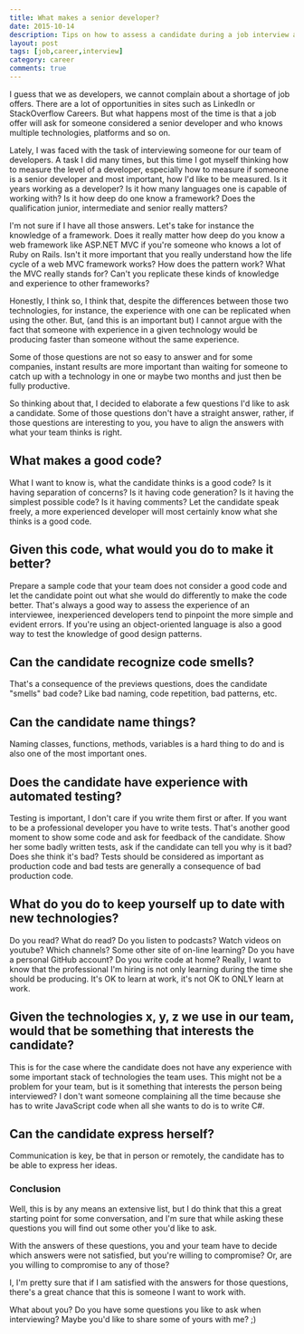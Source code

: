 ```yaml
---
title: What makes a senior developer?
date: 2015-10-14
description: Tips on how to assess a candidate during a job interview as a developer.
layout: post
tags: [job,career,interview]
category: career
comments: true
---
```

I guess that we as developers, we cannot complain about a shortage of job offers. There are a lot of opportunities in sites such as LinkedIn or StackOverflow Careers. But what happens most of the time is that a job offer will ask for someone considered a senior developer and who knows multiple technologies, platforms and so on.

Lately, I was faced with the task of interviewing someone for our team of developers. A task I did many times, but this time I got myself thinking how to measure the level of a developer, especially how to measure if someone is a senior developer and most important, how I'd like to be measured. Is it years working  as a developer? Is it how many languages one is capable of working with? Is it how deep do one know a framework? Does the qualification junior, intermediate and senior really matters? 

I'm not sure if I have all those answers. Let's take for instance the knowledge of a framework. Does it really matter how deep do you know a web framework like ASP.NET MVC if you're someone who knows a lot of  Ruby on Rails. Isn't it more important that you really understand how the life cycle of a web MVC framework works? How does the pattern work? What the MVC really stands for? Can't you replicate these kinds of knowledge and experience to other frameworks?

Honestly, I think so, I think that, despite the differences between those two technologies, for instance, the experience with one can be replicated when using the other. But, (and this is an important but) I cannot argue with the fact that someone with experience in a given technology would be producing faster than someone without the same experience.

Some of those questions are not so easy to answer and for some companies, instant results are more important than waiting for someone to catch up with a technology in one or maybe two months and just then be fully productive.

So thinking about that, I decided to elaborate a few questions I'd like to ask a candidate. Some of those questions don't have a straight answer, rather, if those questions are interesting to you, you have to align the answers with what your team thinks is right.

<script async src="//pagead2.googlesyndication.com/pagead/js/adsbygoogle.js"></script>
<!-- Responsive content -->
<ins class="adsbygoogle"
     style="display:block"
     data-ad-client="ca-pub-1865353648221711"
     data-ad-slot="8499334570"
     data-ad-format="auto"></ins>
<script>
(adsbygoogle = window.adsbygoogle || []).push({});
</script>

## What makes a good code?
What I want to know is, what the candidate thinks is a good code? Is it having separation of concerns? Is it having code generation? Is it having the simplest possible code? Is it having comments? Let the candidate speak freely, a more experienced developer will most certainly know what she thinks is a good code.

## Given this code, what would you do to make it better?
Prepare a sample code that your team does not consider a good code and let the candidate point out what she would do differently to make the code better. That's always a good way to assess the experience of an interviewee, inexperienced developers tend to pinpoint the more simple and evident errors. If you're using an object-oriented language is also a good way to test the knowledge of good design patterns.

## Can the candidate recognize code smells? 
That's a consequence of the previews questions, does the candidate "smells" bad code? Like bad naming, code repetition, bad patterns, etc.

## Can the candidate name things? 
Naming classes, functions, methods, variables is a hard thing to do and is also one of the most important ones.

## Does the candidate have experience with automated testing?
Testing is important, I don't care if you write them first or after. If you want to be a professional developer you have to write tests. 
That's another good moment to show some code and ask for feedback of the candidate. Show her some badly written tests, ask if the candidate can tell you why is it bad? Does she think it's bad? Tests should be considered as important as production code and bad tests are generally a consequence of bad production code.

## What do you do to keep yourself up to date with new technologies?
Do you read? What do read? Do you listen to podcasts? Watch videos on youtube? Which channels? Some other site of on-line learning? Do you have a personal GitHub account? Do you write code at home? 
Really, I want to know that the professional I'm hiring is not only learning during the time she should be producing. It's OK to learn at work, it's not OK to ONLY learn at work.

## Given the technologies x, y, z we use in our team, would that be something that interests the candidate?
This is for the case where the candidate does not have any experience with some important stack of technologies the team uses. This might not be a problem for your team, but is it something that interests the person being interviewed? I don't want someone complaining all the time because she has to write JavaScript code when all she wants to do is to write C#.

## Can the candidate express herself? 
Communication is key, be that in person or remotely, the candidate has to be able to express her ideas.

### Conclusion

Well, this is by any means an extensive list, but I do think that this a great starting point for some conversation, and I'm sure that while asking these questions you will find out some other you'd like to ask.

With the answers of these questions, you and your team have to decide which answers were not satisfied, but you're willing to compromise? Or, are you willing to compromise to any of those?

I, I'm pretty sure that if I am satisfied with the answers for those questions, there's a great chance that this is someone I want to work with.

What about you? Do you have some questions you like to ask when interviewing? Maybe you'd like to share some of yours with me? ;)